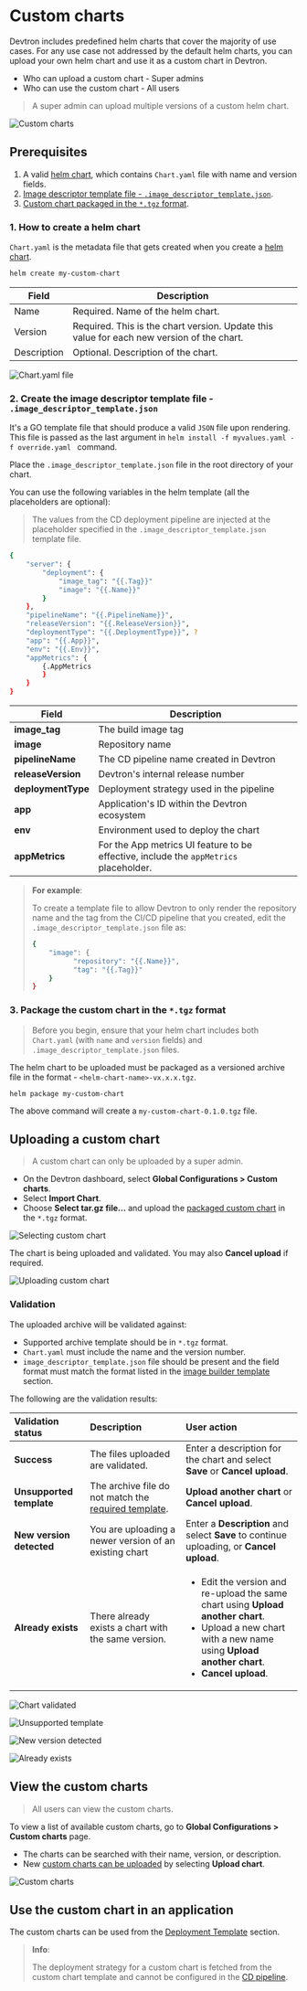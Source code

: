 # Custom charts

Devtron includes predefined helm charts that cover the majority of use cases.
For any use case not addressed by the default helm charts, you can upload your own helm chart and use it as a custom chart in Devtron.

* Who can upload a custom chart - Super admins
* Who can use the custom chart - All users

> A super admin can upload multiple versions of a custom helm chart.

![Custom charts](https://devtron-public-asset.s3.us-east-2.amazonaws.com/custom-charts/custom-charts-lists.png)

## Prerequisites

1. A valid [helm chart](#1-how-to-create-a-helm-chart), which contains `Chart.yaml` file with name and version fields.
2. [Image descriptor template file - `.image_descriptor_template.json`](#2-create-the-image-descriptor-template-file---image_descriptor_templatejson).
3. [Custom chart packaged in the `*.tgz` format](#3-package-the-custom-chart-in-the-tgz-format).

### 1. How to create a helm chart

`Chart.yaml` is the metadata file that gets created when you create a [helm chart](https://helm.sh/docs/helm/helm_create/).

```bash
helm create my-custom-chart
```

| Field | Description |
| --- | --- |
| Name | Required. Name of the helm chart. |
| Version | Required. This is the chart version. Update this value for each new version of the chart. |
| Description | Optional. Description of the chart. |

![Chart.yaml file](https://devtron-public-asset.s3.us-east-2.amazonaws.com/custom-charts/chart-yaml-file.png)

### 2. Create the image descriptor template file - `.image_descriptor_template.json`

It's a GO template file that should produce a valid `JSON` file upon rendering. This file is passed as the last argument in
`helm install -f myvalues.yaml -f override.yaml ` command.

Place the `.image_descriptor_template.json` file in the root directory of your chart.

You can use the following variables in the helm template (all the placeholders are optional):

> The values from the CD deployment pipeline are injected at the placeholder specified in the `.image_descriptor_template.json` template file.

```bash
{
    "server": {
        "deployment": {
            "image_tag": "{{.Tag}}"
            "image": "{{.Name}}"
        }
    },
    "pipelineName": "{{.PipelineName}}",
    "releaseVersion": "{{.ReleaseVersion}}",
    "deploymentType": "{{.DeploymentType}}", ?
    "app": "{{.App}}",
    "env": "{{.Env}}",
    "appMetrics": {
        {.AppMetrics
        }
    }
}
```

| Field | Description |
| --- | --- |
| **image_tag** | The build image tag |
| **image** | Repository name |
| **pipelineName** | The CD pipeline name created in Devtron |
| **releaseVersion** | Devtron's internal release number |
| **deploymentType** | Deployment strategy used in the pipeline |
| **app** | Application's ID within the Devtron ecosystem |
| **env** | Environment used to deploy the chart |
| **appMetrics** | For the App metrics UI feature to be effective, include the `appMetrics` placeholder. |

> **For example**:
> 
> To create a template file to allow Devtron to only render the repository name and the tag from the CI/CD pipeline that you created, edit the `.image_descriptor_template.json` file as:
> ```bash
> {
>     "image": {
>	        "repository": "{{.Name}}",
>	        "tag": "{{.Tag}}"
>     }
> }
> ```

### 3. Package the custom chart in the `*.tgz` format

> Before you begin, ensure that your helm chart includes both `Chart.yaml` (with `name` and `version` fields) and `.image_descriptor_template.json` files.

The helm chart to be uploaded must be packaged as a versioned archive file in the format - `<helm-chart-name>-vx.x.x.tgz`.

```
helm package my-custom-chart
```

The above command will create a `my-custom-chart-0.1.0.tgz` file.

## Uploading a custom chart

> A custom chart can only be uploaded by a super admin.

* On the Devtron dashboard, select **Global Configurations > Custom charts**.
* Select **Import Chart**.
* Choose **Select tar.gz file...** and upload the [packaged custom chart](#3-package-the-custom-chart-in-the-tgz-format) in the `*.tgz` format.

![Selecting custom chart](https://devtron-public-asset.s3.us-east-2.amazonaws.com/custom-charts/Chart+pre-requisites.png)

The chart is being uploaded and validated. You may also **Cancel upload** if required.

![Uploading custom chart](https://devtron-public-asset.s3.us-east-2.amazonaws.com/custom-charts/List+-+Empty-4.png)

### Validation

The uploaded archive will be validated against:

- Supported archive template should be in `*.tgz` format.
- `Chart.yaml` must include the name and the version number.
- `image_descriptor_template.json` file should be present and the field format must match the format listed in the [image builder template](#step-2-create-the-image-builder-template-file) section.

The following are the validation results:

| Validation status | Description | User action |
| :--- | :--- | :--- |
| **Success** | The files uploaded are validated. | Enter a description for the chart and select **Save** or **Cancel upload**. |
| **Unsupported template** | The archive file do not match the [required template](#prerequisites). | **Upload another chart** or **Cancel upload**. |
| **New version detected** | You are uploading a newer version of an existing chart | Enter a **Description** and select **Save** to continue uploading, or **Cancel upload**. |
| **Already exists** | There already exists a chart with the same version. | <ul><li>Edit the version and re-upload the same chart using **Upload another chart**.</li><li>Upload a new chart with a new name using  **Upload another chart**.</li><li>**Cancel upload**.</li></ul> |

![Chart validated](./images/uploading-chart/List%20-%20Empty-2.png)

![Unsupported template](./images/uploading-chart/List%20-%20Empty.png)

![New version detected](./images/uploading-chart/List%20-%20Empty-3.png)

![Already exists](./images/uploading-chart/List%20-%20Empty-1.png)

## View the custom charts

> All users can view the custom charts.

To view a list of available custom charts, go to  **Global Configurations > Custom charts** page.

* The charts can be searched with their name, version, or description.
* New [custom charts can be uploaded](#uploading-a-custom-chart) by selecting **Upload chart**.

![Custom charts](./images/uploading-chart/custom-charts-lists.png)

## Use the custom chart in an application

The custom charts can be used from the [Deployment Template](../creating-application/deployment-template.md) section.

> **Info**:
>
> The deployment strategy for a custom chart is fetched from the custom chart template and cannot be configured in the [CD pipeline](../creating-application/workflow/cd-pipeline.md#deployment-strategies).

